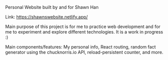 Personal Website built by and for Shawn Han

Link: https://shawnswebsite.netlify.app/

Main purpose of this project is for me to practice web development and for me to experiment and explore different technologies.
It is a work in progress :)

Main components/features: My personal info, React routing, random fact generator using the chucknorris.io API, reload-persistent counter, and more.

